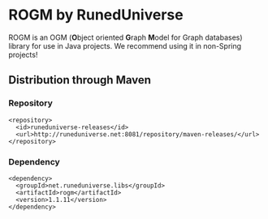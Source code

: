 # ROGM by RunedUniverse
ROGM is an OGM (**O**bject oriented **G**raph **M**odel for Graph databases) library for use in Java projects.
We recommend using it in non-Spring projects!

## Distribution through Maven
### Repository
```
<repository>
  <id>runeduniverse-releases</id>
  <url>http://runeduniverse.net:8081/repository/maven-releases/</url>
</repository>
```
### Dependency
```
<dependency>
  <groupId>net.runeduniverse.libs</groupId>
  <artifactId>rogm</artifactId>
  <version>1.1.11</version>
</dependency>
```
